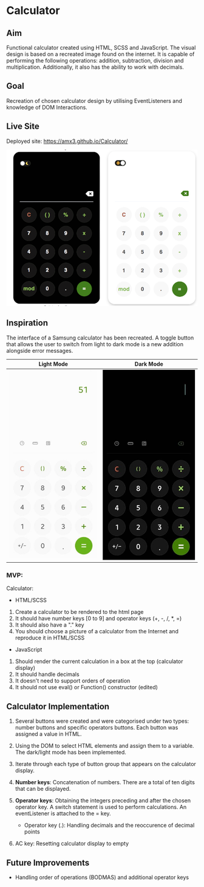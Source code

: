 # Calculator

## Aim

Functional calculator created using HTML, SCSS and JavaScript. The visual design is based on a recreated image found on the internet. It is capable of performing the following operations: addition, subtraction, division and multiplication. Additionally, it also has the ability to work with decimals.

## Goal

Recreation of chosen calculator design by utilising EventListeners and knowledge of DOM Interactions.

## Live Site

Deployed site: https://amx3.github.io/Calculator/

![image](./Images/image.png)

## Inspiration

The interface of a Samsung calculator has been recreated. A toggle button that allows the user to switch from light to dark mode is a new addition alongside error messages.

|           Light Mode            |           Dark Mode            |
| :-----------------------------: | :----------------------------: |
| ![image](Images/light-mode.jpg) | ![image](Images/dark-mode.jpg) |

### MVP:

Calculator:

-   HTML/SCSS

1. Create a calculator to be rendered to the html page
1. It should have number keys [0 to 9] and operator keys (+, -, /, \*, =)
1. It should also have a "." key
1. You should choose a picture of a calculator from the Internet and reproduce it in HTML/SCSS

-   JavaScript

1. Should render the current calculation in a box at the top (calculator display)
1. It should handle decimals
1. It doesn't need to support orders of operation
1. It should not use eval() or Function() constructor (edited)

## Calculator Implementation

1.  Several buttons were created and were categorised under two types: number buttons and specific operators buttons. Each button was assigned a value in HTML.

2.  Using the DOM to select HTML elements and assign them to a variable. The dark/light mode has been implemented.

3.  Iterate through each type of button group that appears on the calculator display.

4.  **Number keys**: Concatenation of numbers. There are a total of ten digits that can be displayed.

5.  **Operator keys**: Obtaining the integers preceding and after the chosen operator key. A switch statement is used to perform calculations. An eventListener is attached to the = key.

    -   Operator key (.): Handling decimals and the reoccurence of decimal points

6.  AC key: Resetting calculator display to empty

## Future Improvements

-   Handling order of operations (BODMAS) and additional operator keys

<!-- #### Additional Resources Used

-   Inspiration for toggle button appearance: https://www.youtube.com/watch?v=xodD0nw2veQ -->
